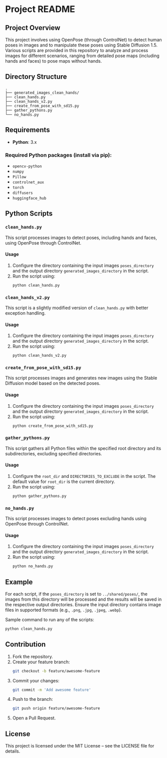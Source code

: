# Project README

## Project Overview

This project involves using OpenPose (through ControlNet) to detect human poses in images and to manipulate these poses using Stable Diffusion 1.5. Various scripts are provided in this repository to analyze and process images for different scenarios, ranging from detailed pose maps (including hands and faces) to pose maps without hands.

## Directory Structure
```
.
├── generated_images_clean_hands/
├── clean_hands.py
├── clean_hands_v2.py
├── create_from_pose_with_sd15.py
├── gather_pythons.py
└── no_hands.py
```

## Requirements

- **Python**: 3.x

### Required Python packages (install via pip):
- `opencv-python`
- `numpy`
- `Pillow`
- `controlnet_aux`
- `torch`
- `diffusers`
- `huggingface_hub`

## Python Scripts

### `clean_hands.py`

This script processes images to detect poses, including hands and faces, using OpenPose through ControlNet.

#### Usage

1. Configure the directory containing the input images `poses_directory` and the output directory `generated_images_directory` in the script.
2. Run the script using: 
    ```sh
    python clean_hands.py
    ```

### `clean_hands_v2.py`

This script is a slightly modified version of `clean_hands.py` with better exception handling.

#### Usage

1. Configure the directory containing the input images `poses_directory` and the output directory `generated_images_directory` in the script.
2. Run the script using: 
    ```sh
    python clean_hands_v2.py
    ```

### `create_from_pose_with_sd15.py`

This script processes images and generates new images using the Stable Diffusion model based on the detected poses.

#### Usage

1. Configure the directory containing the input images `poses_directory` and the output directory `generated_images_directory` in the script.
2. Run the script using: 
    ```sh
    python create_from_pose_with_sd15.py
    ```

### `gather_pythons.py`

This script gathers all Python files within the specified root directory and its subdirectories, excluding specified directories.

#### Usage

1. Configure the `root_dir` and `DIRECTORIES_TO_EXCLUDE` in the script. The default value for `root_dir` is the current directory.
2. Run the script using: 
    ```sh
    python gather_pythons.py
    ```

### `no_hands.py`

This script processes images to detect poses excluding hands using OpenPose through ControlNet.

#### Usage

1. Configure the directory containing the input images `poses_directory` and the output directory `generated_images_directory` in the script.
2. Run the script using: 
    ```sh
    python no_hands.py
    ```

## Example

For each script, if the `poses_directory` is set to `../shared/poses/`, the images from this directory will be processed and the results will be saved in the respective output directories. Ensure the input directory contains image files in supported formats (e.g., `.png`, `.jpg`, `.jpeg`, `.webp`).

Sample command to run any of the scripts:
```sh
python clean_hands.py
```

## Contribution

1. Fork the repository.
2. Create your feature branch:
    ```sh
    git checkout -b feature/awesome-feature
    ```
3. Commit your changes:
    ```sh
    git commit -m 'Add awesome feature'
    ```
4. Push to the branch:
    ```sh
    git push origin feature/awesome-feature
    ```
5. Open a Pull Request.

## License

This project is licensed under the MIT License – see the LICENSE file for details.